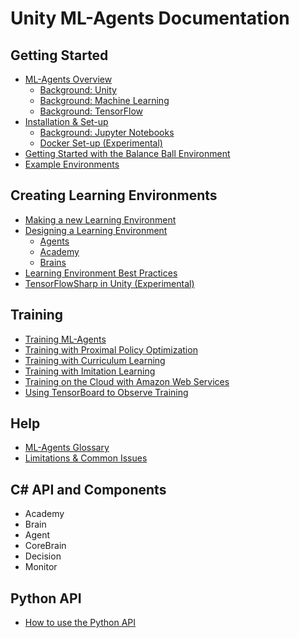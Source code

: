 # Unity ML-Agents Documentation

## Getting Started
 * [ML-Agents Overview](ML-Agents-Overview.md)
    * [Background: Unity](Background-Unity.md)
    * [Background: Machine Learning](Background-Machine-Learning.md)
    * [Background: TensorFlow](Background-TensorFlow.md)
 * [Installation & Set-up](Installation.md)
    * [Background: Jupyter Notebooks](Background-Jupyter.md)
    * [Docker Set-up (Experimental)](Using-Docker.md)
 * [Getting Started with the Balance Ball Environment](Getting-Started-with-Balance-Ball.md)
 * [Example Environments](Learning-Environment-Examples.md)

## Creating Learning Environments
 * [Making a new Learning Environment](Learning-Environment-Create-New.md)
 * [Designing a Learning Environment](Learning-Environment-Design.md)
     * [Agents](Learning-Environment-Design-Agents.md)
     * [Academy](Learning-Environment-Design-Academy.md)
     * [Brains](Learning-Environment-Design-Brains.md)
 * [Learning Environment Best Practices](Learning-Environment-Best-Practices.md)
 * [TensorFlowSharp in Unity (Experimental)](Using-TensorFlow-Sharp-in-Unity.md)
 
## Training
 * [Training ML-Agents](Training-ML-Agents.md)
 * [Training with Proximal Policy Optimization](Training-PPO.md)
 * [Training with Curriculum Learning](Training-Curriculum-Learning.md)
 * [Training with Imitation Learning](Training-Imitation-Learning.md)
 * [Training on the Cloud with Amazon Web Services](Training-on-Amazon-Web-Service.md)
 * [Using TensorBoard to Observe Training](Using-Tensorboard.md)

## Help
 * [ML-Agents Glossary](Glossary.md)
 * [Limitations & Common Issues](Limitations-and-Common-Issues.md)
 
## C# API and Components
 * Academy
 * Brain
 * Agent
 * CoreBrain
 * Decision
 * Monitor

## Python API
 * [How to use the Python API](Python-API.md)
 